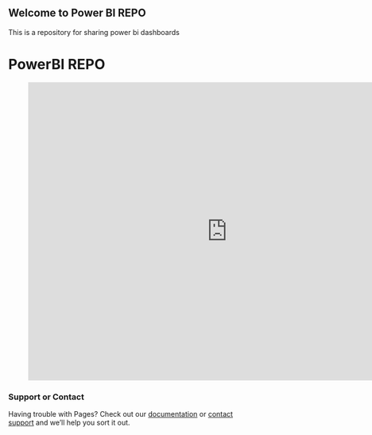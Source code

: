 ## Welcome to Power BI REPO

This is a repository for sharing power bi dashboards

# PowerBI REPO

<figure class="video_container">
<iframe width="800" height="600" src="https://app.powerbi.com/view?r=eyJrIjoiN2ExMWUzYjYtMDJlNy00ZGE1LTg1NDYtN2FiNTE2MzM5NjliIiwidCI6ImQwNWQ0YzgwLWRhMWUtNGNkNy04M2E2LTBkMjA5NGIyMDQxOCIsImMiOjh9" frameborder="0" allowFullScreen="true"></iframe>
</figure>



### Support or Contact

Having trouble with Pages? Check out our [documentation](https://help.github.com/categories/github-pages-basics/) or [contact support](https://github.com/contact) and we’ll help you sort it out.
